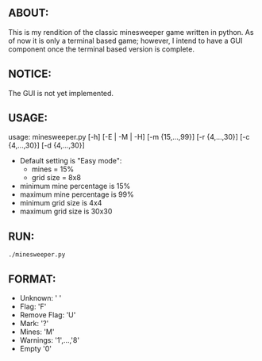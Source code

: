 ## ABOUT:
This is my rendition of the classic minesweeper game written in python.
As of now it is only a terminal based game; however, I intend to have a GUI
component once the terminal based version is complete.

## NOTICE:
The GUI is not yet implemented.

## USAGE:
usage: minesweeper.py [-h] [-E | -M | -H] [-m {15,...,99}] [-r
{4,...,30}] [-c {4,...,30}] [-d {4,...,30}]
* Default setting is "Easy mode":
  * mines = 15%
  * grid size = 8x8
* minimum mine percentage is 15%
* maximum mine percentage is 99%
* minimum grid size is 4x4
* maximum grid size is 30x30

## RUN:
```
./minesweeper.py
```

## FORMAT:
* Unknown:      ' '
* Flag:         'F'
* Remove Flag:  'U'
* Mark:         '?'
* Mines:        'M'
* Warnings:     '1',...,'8'
* Empty         '0'
